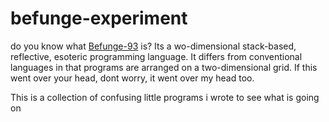 # befunge-experiment

do you know what [Befunge-93](http://esolangs.org/wiki/Befunge) is? Its a wo-dimensional stack-based, reflective, esoteric programming language. 
It differs from conventional languages in that programs are arranged on a two-dimensional grid. 
If this went over your head, dont worry, it went over my head too.


This is a collection of confusing little programs i wrote to see what is going on
